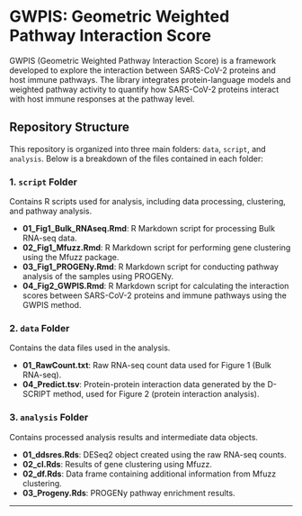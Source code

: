 # GWPIS: Geometric Weighted Pathway Interaction Score

GWPIS (Geometric Weighted Pathway Interaction Score) is a framework developed to explore the interaction between SARS-CoV-2 proteins and host immune pathways. The library integrates protein-language models and weighted pathway activity to quantify how SARS-CoV-2 proteins interact with host immune responses at the pathway level.

## Repository Structure

This repository is organized into three main folders: `data`, `script`, and `analysis`. Below is a breakdown of the files contained in each folder:

### 1. `script` Folder

Contains R scripts used for analysis, including data processing, clustering, and pathway analysis.

- **01_Fig1_Bulk_RNAseq.Rmd**: R Markdown script for processing Bulk RNA-seq data.
- **02_Fig1_Mfuzz.Rmd**: R Markdown script for performing gene clustering using the Mfuzz package.
- **03_Fig1_PROGENy.Rmd**: R Markdown script for conducting pathway analysis of the samples using PROGENy.
- **04_Fig2_GWPIS.Rmd**: R Markdown script for calculating the interaction scores between SARS-CoV-2 proteins and immune pathways using the GWPIS method.

### 2. `data` Folder

Contains the data files used in the analysis.

- **01_RawCount.txt**: Raw RNA-seq count data used for Figure 1 (Bulk RNA-seq).
- **04_Predict.tsv**: Protein-protein interaction data generated by the D-SCRIPT method, used for Figure 2 (protein interaction analysis).

### 3. `analysis` Folder

Contains processed analysis results and intermediate data objects.

- **01_ddsres.Rds**: DESeq2 object created using the raw RNA-seq counts.
- **02_cl.Rds**: Results of gene clustering using Mfuzz.
- **02_df.Rds**: Data frame containing additional information from Mfuzz clustering.
- **03_Progeny.Rds**: PROGENy pathway enrichment results.

---
